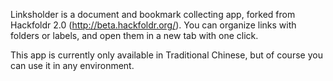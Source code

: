 Linksholder is a document and bookmark collecting app, forked from Hackfoldr 2.0 (http://beta.hackfoldr.org/).
You can organize links with folders or labels, and open them in a new tab with one click.

This app is currently only available in Traditional Chinese, but of course you can use it in any environment.